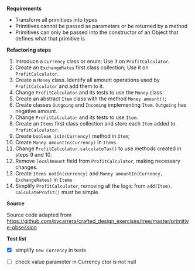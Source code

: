 **Requirements**

* Transform all primitives into types
* Primitives cannot be passed as parameters or be returned by a method
* Primitives can only be passed into the constructor of an Object that defines what that primitive is

**Refactoring steps**

1. Introduce a `Currency` class or enum; Use it on `ProfitCalculator`.
2. Create an `ExchangeRates` first class collection; Use it on `ProfitCalculator`.
3. Create a `Money` class. Identify all amount operations used by `ProfitCalculator` and add them to it.
4. Change `ProfitCalculator` and its tests to use the `Money` class
5. Create an abstract `Item` class with the method `Money amount()`;
6. Create classes `Outgoing` and `Incoming` implementing `Item`. `Outgoing` has negative amount.
7. Change `ProfitCalculator` and its tests to use `Item`.
8. Create an `Items` first class collection and store each `Item` added to `ProfitCalculator`.
9. Create `boolean isIn(Currency)` method in `Item`;
10. Create `Money amountIn(Currency)` in `Items`.
11. Change `ProfitCalculator.calculateTax()` to use methods created in steps 9 and 10.
12. Remove `localAmount` field from `ProfitCalculator`, making necessary changes.
13. Create `Items notIn(currency)` and `Money amountIn(Currency, ExchangeRates)` in `Items`
14. Simplify `ProfitCalculator`, removing all the logic from `add(Item)`. `calculateProfit()` must be simple.

**Source**

Source code adapted from https://github.com/pvcarrera/crafted_design_exercises/tree/master/primitive-obsession

**Test list**
- [X] simplify `new Currency` in tests
- [ ] check value parameter in Currency ctor is not null
 